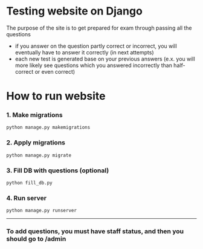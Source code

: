 # Testing website on Django
The purpose of the site is to get prepared for exam through passing all the questions
- if you answer on the question partly correct or incorrect, you will eventually have to answer it correctly (in next attempts)
- each new test is generated base on your previous answers (e.x. you will more likely see questions which you answered incorrectly than half-correct or even correct)
# How to run website
### 1. Make migrations
```shell
python manage.py makemigrations
```
### 2. Apply migrations
```shell
python manage.py migrate
```
### 3. Fill DB with questions (optional)
```shell
python fill_db.py
```
### 4. Run server
```shell
python manage.py runserver
```
***
### To add questions, you must have staff status, and then you should go to /admin
